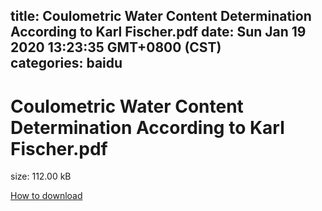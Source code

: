 
title: Coulometric Water Content Determination According to Karl Fischer.pdf
date: Sun Jan 19 2020 13:23:35 GMT+0800 (CST)    
categories: baidu
---

# Coulometric Water Content Determination According to Karl Fischer.pdf
size: 112.00 kB
 
 

[How to download](https://bpcam.bemobtrk.com/go/2ceec3aa-1ca2-46d6-b9ff-aaa5c184517c?jno=802)